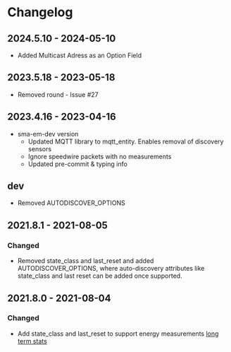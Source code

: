 # Changelog

## **2024.5.10** - 2024-05-10
- Added Multicast Adress as an Option Field


## **2023.5.18** - 2023-05-18
- Removed round - Issue #27

## **2023.4.16** - 2023-04-16

- sma-em-dev version
  - Updated MQTT library to mqtt_entity. Enables removal of discovery sensors
  - Ignore speedwire packets with no measurements
  - Updated pre-commit & typing info

## **dev**

- Removed AUTODISCOVER_OPTIONS

## **2021.8.1** - 2021-08-05

### Changed

- Removed state_class and last_reset and added AUTODISCOVER_OPTIONS, where auto-discovery
  attributes like state_class and last reset can be added once supported.

## **2021.8.0** - 2021-08-04

### Changed

- Add state_class and last_reset to support energy measurements
  [long term stats](https://developers.home-assistant.io/blog/2021/05/25/sensor_attributes/)
